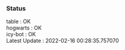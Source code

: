 ### Status


table : OK  
hogwarts : OK  
icy-bot : OK  
Latest Update : 2022-02-16 00:28:35.757070
